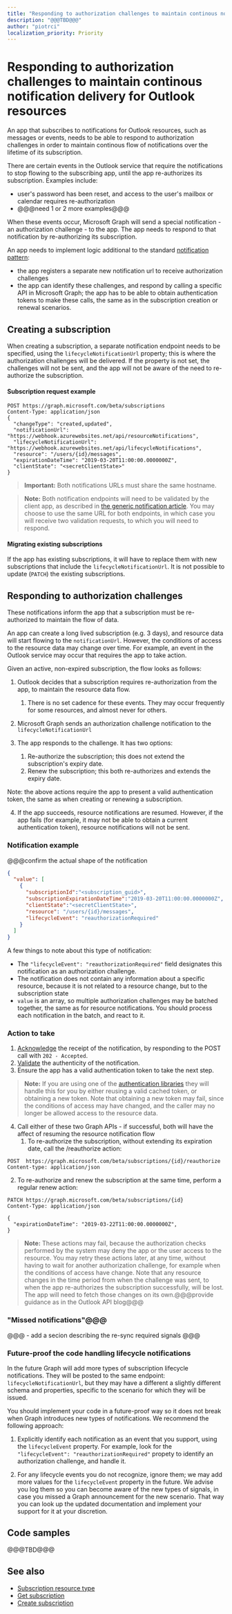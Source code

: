 ```yaml
---
title: "Responding to authorization challenges to maintain continous notification delivery for Outlook resources"
description: "@@@TBD@@@"
author: "piotrci"
localization_priority: Priority
---
```


# Responding to authorization challenges to maintain continous notification delivery for Outlook resources

An app that subscribes to notifications for Outlook resources, such as messages or events, needs to be able to respond to authorization challenges in order to maintain continous flow of notifications over the lifetime of its subscription.

There are certain events in the Outlook service that require the notifications to stop flowing to the subscribing app, until the app re-authorizes its subscription. Examples include:

- user's password has been reset, and access to the user's mailbox or calendar requires re-authorization
- @@@need 1 or 2 more examples@@@

When these events occur, Microsoft Graph will send a special notification - an authorization challenge - to the app. The app needs to respond to that notification by re-authorizing its subscription.

An app needs to implement logic additional to the standard [notification pattern](webhooks.md):
- the app registers a separate new notification url to receive authorization challenges
- the app can identify these challenges, and respond by calling a specific API in Microsoft Graph; the app has to be able to obtain authentication tokens to make these calls, the same as in the subscription creation or renewal scenarios.

## Creating a subscription

When creating a subscription, a separate notification endpoint needs to be specified, using the `lifecycleNotificationUrl` property; this is where the authorization challenges will be delivered. If the property is not set, the challenges will not be sent, and the app will not be aware of the need to re-authorize the subscription.

#### Subscription request example

```http
POST https://graph.microsoft.com/beta/subscriptions
Content-Type: application/json
{
  "changeType": "created,updated",
  "notificationUrl": "https://webhook.azurewebsites.net/api/resourceNotifications",
  "lifecycleNotificationUrl": "https://webhook.azurewebsites.net/api/lifecycleNotifications",
  "resource": "/users/{id}/messages",
  "expirationDateTime": "2019-03-20T11:00:00.0000000Z",
  "clientState": "<secretClientState>"
}
```
 
> **Important:** Both notifications URLs must share the same hostname. 

> **Note:** Both notification endpoints will need to be validated by the client app, as described in [the generic notification article](webhooks.md#managing-subscriptions).
You may choose to use the same URL for both endpoints, in which case you will receive two validation requests, to which you will need to respond.

#### Migrating existing subscriptions

If the app has existing subscriptions, it will have to replace them with new subscriptions that include the `lifecycleNotificationUrl`. It is not possible to update (`PATCH`) the existing subscriptions.

## Responding to authorization challenges

These notifications inform the app that a subscription must be re-authorized to maintain the flow of data. 

An app can create a long lived subscription (e.g. 3 days), and resource data will start flowing to the `notificationUrl`. However, the conditions of access to the resource data may change over time. For example, an event in the Outlook service may occur that requires the app to take action.

Given an active, non-expired subscription, the flow looks as follows:

1. Outlook decides that a subscription requires re-authorization from the app, to maintain the resource data flow.
    1. There is no set cadence for these events. They may occur frequently for some resources, and almost never for others.

2. Microsoft Graph sends an authorization challenge notification to the `lifecycleNotificationUrl`

3. The app responds to the challenge. It has two options:
    1. Re-authorize the subscription; this does not extend the subscription's expiry date.
    2. Renew the subscription; this both re-authorizes and extends the expiry date.

  Note: the above actions require the app to present a valid authentication token, the same as when creating or renewing a subscription.

4. If the app succeeds, resource notifications are resumed. However, if the app fails (for example, it may not be able to obtain a current authentication token), resource notifications will not be sent.

### Notification example

@@@confirm the actual shape of the notification

```json
{
  "value": [
    {
      "subscriptionId":"<subscription_guid>",
      "subscriptionExpirationDateTime":"2019-03-20T11:00:00.0000000Z",
      "clientState":"<secretClientState>",
      "resource": "/users/{id}/messages",
      "lifecycleEvent": "reauthorizationRequired"
    }
  ]
}
```

A few things to note about this type of notification:
- The `"lifecycleEvent": "reauthorizationRequired"` field designates this notification as an authorization challenge.
- The notification does not contain any information about a specific resource, because it is not related to a resource change, but to the subscription state
- `value` is an array, so multiple authorization challenges may be batched together, the same as for resource notifications. You should process each notification in the batch, and react to it.

### Action to take

1. [Acknowledge](webhooks.md#notifications) the receipt of the notification, by responding to the POST call with `202 - Accepted`.
2. [Validate]((webhooks.md#notifications)) the authenticity of the notification.
3. Ensure the app has a valid authentication token to take the next step. 
> **Note:** If you are using one of the [authentication libraries](https://docs.microsoft.com/azure/active-directory/develop/reference-v2-libraries) they will handle this for you by either reusing a valid cached token, or obtaining a new token. Note that obtaining a new token may fail, since the conditions of access may have changed, and the caller may no longer be allowed access to the resource data.

4. Call either of these two Graph APIs - if successful, both will have the affect of resuming the resource notification flow
    1. To re-authorize the subscription, without extending its expiration date, call the /reauthorize action:
```http
POST  https://graph.microsoft.com/beta/subscriptions/{id}/reauthorize
Content-type: application/json
```

  2. To re-authorize and renew the subscription at the same time, perform a regular renew action:
```http
PATCH https://graph.microsoft.com/beta/subscriptions/{id}
Content-Type: application/json

{
  "expirationDateTime": "2019-03-22T11:00:00.0000000Z",
}
```
> **Note:** These actions may fail, because the authorization checks performed by the system may deny the app or the user access to the resource. You may retry these actions later, at any time, without having to wait for another authorization challenge, for example when the conditions of access have change. Note that any resource changes in the time period from when the challenge was sent, to when the app re-authorizes the subscription successfully, will be lost. The app will need to fetch those changes on its own.@@@provide guidance as in the Outlook API blog@@@

### "Missed notifications"@@@

@@@ - add a secion describing the re-sync required signals @@@

### Future-proof the code handling lifecycle notifications

In the future Graph will add more types of subscription lifecycle notifications. They will be posted to the same endpoint: `lifecycleNotificationUrl`, but they may have a different a slightly different schema and properties, specific to the scenario for which they will be issued.

You should implement your code in a future-proof way so it does not break when Graph introduces new types of notifications. We recommend the following approach:

1. Explicitly identify each notification as an event that you support, using the `lifecycleEvent` property. For example, look for the `"lifecycleEvent": "reauthorizationRequired"` propety to identify an authorization challenge, and handle it.

2. For any lifecycle events you do not recognize, ignore them; we may add more values for the `lifecycleEvent` property in the future. We advise you log them so you can become aware of the new types of signals, in case you missed a Graph announcement for the new scenario. That way you can look up the updated documentation and implement your support for it at your discretion.

## Code samples

@@@TBD@@@
## See also

- [Subscription resource type](/graph/api/resources/subscription?view=graph-rest-1.0)
- [Get subscription](/graph/api/subscription-get?view=graph-rest-1.0)
- [Create subscription](/graph/api/subscription-post-subscriptions?view=graph-rest-1.0)